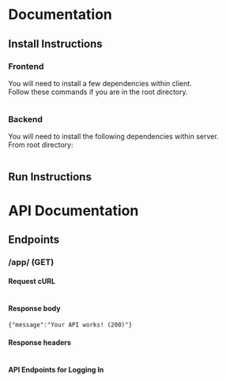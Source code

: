 # Documentation

## Install Instructions
### Frontend
You will need to install a few dependencies within client.\
Follow these commands if you are in the root directory.
```

```

### Backend
You will need to install the following dependencies within server.\
From root directory:
```

```

## Run Instructions

#  API Documentation

## Endpoints

### /app/ (GET)

#### Request cURL

```
```

#### Response body

```
{"message":"Your API works! (200)"}
```

#### Response headers

```

```

#### API Endpoints for Logging In

```
```